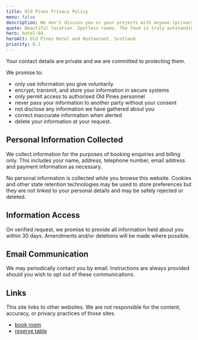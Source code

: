 ```yaml
---
title: Old Pines Privacy Policy
menu: false
description: We don't discuss you or your projects with anyone (privacy policy and GDPR).
quote: Beautiful location. Spotless rooms. The food is truly outstanding.
hero: hotel-04
heroAlt: Old Pines Hotel and Restaurant, Scotland
priority: 0.1
---
```


Your contact details are private and we are committed to protecting them.

We promise to:

* only use information you give voluntarily
* encrypt, transmit, and store your information in secure systems
* only permit access to authorised Old Pines personnel
* never pass your information to another party without your consent
* not disclose any information we have gathered about you
* correct inaccurate information when alerted
* delete your information at your request.


## Personal Information Collected

We collect information for the purposes of booking enquiries and billing only. This includes your name, address, telephone number, email address and payment information as necessary.

No personal information is collected while you browse this website. Cookies and other state retention technologies may be used to store preferences but they are not linked to your personal details and may be safely rejected or deleted.


## Information Access

On verified request, we promise to provide all information held about you within 30 days. Amendments and/or deletions will be made where possible.


## Email Communication

We may periodically contact you by email. Instructions are always provided should you wish to opt out of these communications.


## Links

This site links to other websites. We are not responsible for the content, accuracy, or privacy practices of those sites.


<ul class="flexcenter">
  <li><a href="--ROOT--rooms/booking/" class="button">book room</a></li>
  <li><a href="--ROOT--restaurant/reserve-table/" class="button">reserve table</a></li>
</ul>
